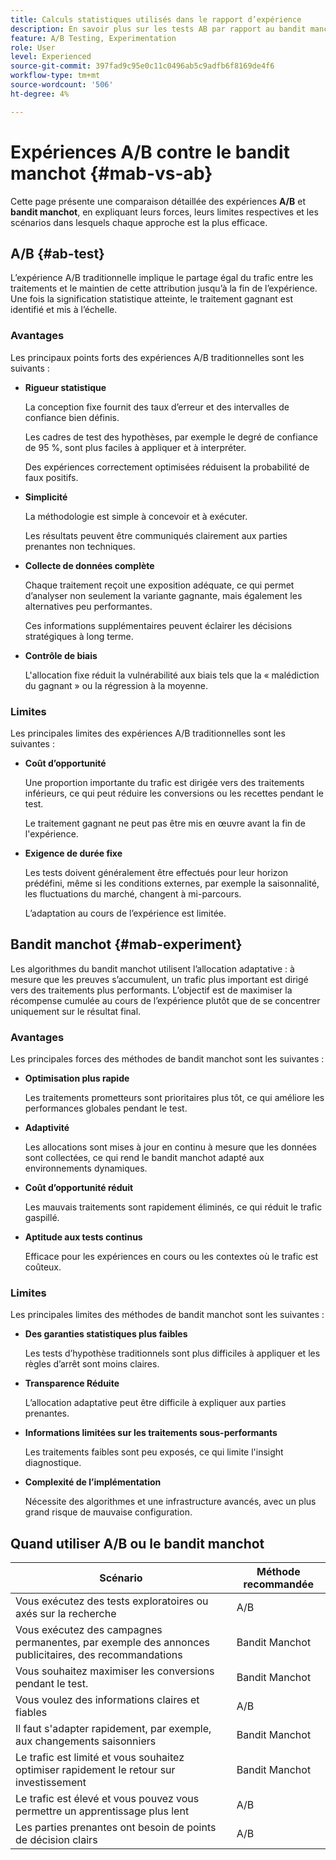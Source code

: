 ```yaml
---
title: Calculs statistiques utilisés dans le rapport d’expérience
description: En savoir plus sur les tests AB par rapport au bandit manchot
feature: A/B Testing, Experimentation
role: User
level: Experienced
source-git-commit: 397fad9c95e0c11c0496ab5c9adfb6f8169de4f6
workflow-type: tm+mt
source-wordcount: '506'
ht-degree: 4%

---
```


# Expériences A/B contre le bandit manchot {#mab-vs-ab}

<!--
>[!CONTEXTUALHELP]
>id="ajo_ab_test_mab"
>title="Experiment type"
>abstract="Experiment type determines how traffic is allocated between treatments during your test. Choose the method that best aligns with your goals:</br>
>
>* **A/B Experiment**: Splits traffic as you define between treatments and measures performance until results are statistically significant. Best for learning which treatment performs better in a controlled comparison.
>
>* **Multi-armed Bandit**: Shifts traffic toward higher-performing treatments as data is collected, balancing speed and optimization. Useful when you want to maximize conversions during the experiment.
>
>* **Bring your own Multi-armed Bandit**: Use your own algorithm to decide traffic allocation, giving you flexibility if you have a custom model or strategy."
-->

Cette page présente une comparaison détaillée des expériences **A/B** et **bandit manchot**, en expliquant leurs forces, leurs limites respectives et les scénarios dans lesquels chaque approche est la plus efficace.

## A/B {#ab-test}

L’expérience A/B traditionnelle implique le partage égal du trafic entre les traitements et le maintien de cette attribution jusqu’à la fin de l’expérience. Une fois la signification statistique atteinte, le traitement gagnant est identifié et mis à l’échelle.

### Avantages

Les principaux points forts des expériences A/B traditionnelles sont les suivants :

* **Rigueur statistique**

  La conception fixe fournit des taux d’erreur et des intervalles de confiance bien définis.

  Les cadres de test des hypothèses, par exemple le degré de confiance de 95 %, sont plus faciles à appliquer et à interpréter.

  Des expériences correctement optimisées réduisent la probabilité de faux positifs.

* **Simplicité**

  La méthodologie est simple à concevoir et à exécuter.

  Les résultats peuvent être communiqués clairement aux parties prenantes non techniques.

* **Collecte de données complète**

  Chaque traitement reçoit une exposition adéquate, ce qui permet d’analyser non seulement la variante gagnante, mais également les alternatives peu performantes.

  Ces informations supplémentaires peuvent éclairer les décisions stratégiques à long terme.

* **Contrôle de biais**

  L&#39;allocation fixe réduit la vulnérabilité aux biais tels que la « malédiction du gagnant » ou la régression à la moyenne.

### Limites

Les principales limites des expériences A/B traditionnelles sont les suivantes :

* **Coût d’opportunité**

  Une proportion importante du trafic est dirigée vers des traitements inférieurs, ce qui peut réduire les conversions ou les recettes pendant le test.

  Le traitement gagnant ne peut pas être mis en œuvre avant la fin de l&#39;expérience.

* **Exigence de durée fixe**

  Les tests doivent généralement être effectués pour leur horizon prédéfini, même si les conditions externes, par exemple la saisonnalité, les fluctuations du marché, changent à mi-parcours.

  L’adaptation au cours de l’expérience est limitée.

## Bandit manchot {#mab-experiment}

Les algorithmes du bandit manchot utilisent l’allocation adaptative : à mesure que les preuves s’accumulent, un trafic plus important est dirigé vers des traitements plus performants. L’objectif est de maximiser la récompense cumulée au cours de l’expérience plutôt que de se concentrer uniquement sur le résultat final.

### Avantages

Les principales forces des méthodes de bandit manchot sont les suivantes :

* **Optimisation plus rapide**

  Les traitements prometteurs sont prioritaires plus tôt, ce qui améliore les performances globales pendant le test.

* **Adaptivité**

  Les allocations sont mises à jour en continu à mesure que les données sont collectées, ce qui rend le bandit manchot adapté aux environnements dynamiques.

* **Coût d’opportunité réduit**

  Les mauvais traitements sont rapidement éliminés, ce qui réduit le trafic gaspillé.

* **Aptitude aux tests continus**

  Efficace pour les expériences en cours ou les contextes où le trafic est coûteux.

### Limites

Les principales limites des méthodes de bandit manchot sont les suivantes :

* **Des garanties statistiques plus faibles**

  Les tests d’hypothèse traditionnels sont plus difficiles à appliquer et les règles d’arrêt sont moins claires.

* **Transparence Réduite**

  L’allocation adaptative peut être difficile à expliquer aux parties prenantes.

* **Informations limitées sur les traitements sous-performants**

  Les traitements faibles sont peu exposés, ce qui limite l&#39;insight diagnostique.

* **Complexité de l’implémentation**

  Nécessite des algorithmes et une infrastructure avancés, avec un plus grand risque de mauvaise configuration.

## Quand utiliser A/B ou le bandit manchot

| Scénario | Méthode recommandée |
|-|-|
| Vous exécutez des tests exploratoires ou axés sur la recherche | A/B |
| Vous exécutez des campagnes permanentes, par exemple des annonces publicitaires, des recommandations | Bandit Manchot |
| Vous souhaitez maximiser les conversions pendant le test. | Bandit Manchot |
| Vous voulez des informations claires et fiables | A/B |
| Il faut s&#39;adapter rapidement, par exemple, aux changements saisonniers | Bandit Manchot |
| Le trafic est limité et vous souhaitez optimiser rapidement le retour sur investissement | Bandit Manchot |
| Le trafic est élevé et vous pouvez vous permettre un apprentissage plus lent | A/B |
| Les parties prenantes ont besoin de points de décision clairs | A/B |


